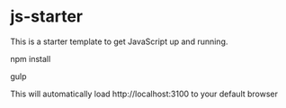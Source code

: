 # js-starter
This is a starter template to get JavaScript up and running.
 
 npm install 

 gulp 

This will automatically load http://localhost:3100 to your default browser 
